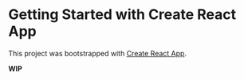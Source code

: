 # Getting Started with Create React App

This project was bootstrapped with [Create React App](https://github.com/facebook/create-react-app).

**WIP**
